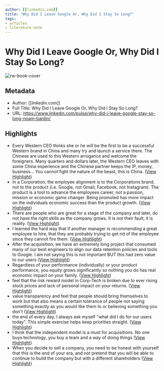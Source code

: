 ```yaml
---
author: [[linkedin.com]]
title: "Why Did I Leave Google Or, Why Did I Stay So Long?"
tags: 
- articles
- literature-note
---
```

# Why Did I Leave Google Or, Why Did I Stay So Long?

![rw-book-cover](https://media-exp1.licdn.com/dms/image/C4E12AQFZ2wpZzt4E9A/article-cover_image-shrink_600_2000/0/1628964250741?e=2147483647&v=beta&t=2tJgzIT2o4JIqip7MhknclHCdzNW03CXDNkY_biQw-0)

## Metadata
- Author: [[linkedin.com]]
- Full Title: Why Did I Leave Google Or, Why Did I Stay So Long?
- URL: https://www.linkedin.com/pulse/why-did-i-leave-google-stay-so-long-noam-bardin/

## Highlights
- Every Western CEO thinks she or he will be the first to be a successful Western brand in China and many try and launch a service there. The Chinese are used to this Western arrogance and welcome the foreigners. Many quarters and dollars later, the Western CEO leaves with some China experience and the Chinese partner keeps the IP, money, business... You cannot fight the nature of the beast, this is China. ([View Highlight](https://read.readwise.io/read/01gsea9yr0h1evbetd3z2v19y8))
- In a Corporation, the employee alignment is to the Corporations brand, not to the product (i.e. Google, not Gmail; Facebook, not Instagram). The product is a tool to advance the employees career, not a passion, mission or economic game changer. Being promoted has more impact on the individuals economic success than the product growth. ([View Highlight](https://read.readwise.io/read/01gseae5tpfzb06mfsz2dytraq))
- There are people who are great for a stage of the company and later, do not have the right skills as the company grows. It is not their fault, it is reality. ([View Highlight](https://read.readwise.io/read/01gseafp1t5e0tkxzcayekvp39))
- I learned the hard way that if another manager is recommending a great employee to hire, that they are probably trying to get rid of the employee since they cannot fire them. ([View Highlight](https://read.readwise.io/read/01gseagbnfhh5a1x68j3g2ssr9))
- After the acquisition, we have an extremely long project that consumed many of our best engineers to align our data retention policies and tools to Google. I am not saying this is not important BUT this had zero value to our users ([View Highlight](https://read.readwise.io/read/01gseajdhfrvwhzb2tt56nccp8))
- Regardless of your performance (individually) or your product performance, you equity grows significantly so nothing you do has real economic impact on your family. ([View Highlight](https://read.readwise.io/read/01gseakejx0vmxstd1ngb6sjwn))
- feel that the risk reward model in Corp-Tech is broken due to ever rising stock prices and lack of personal impact on your returns. ([View Highlight](https://read.readwise.io/read/01gseamv2ran7sk6vxa5q9vmp7))
- value transparency and feel that people should bring themselves to work but that also means a certain tolerance of people not saying something exactly as you would like them to or believing something you don't ([View Highlight](https://read.readwise.io/read/01gseaqqys915mjpanf0b96wqb))
- the end of every day, I always ask myself "what did I do for our users today". This simple exercise helps keep priorities straight. ([View Highlight](https://read.readwise.io/read/01gseax5kb001xvdpb5r8tkhcj))
- I think that the independent model is a must for acquisitions. No one buys technology, you buy a team and a way of doing things ([View Highlight](https://read.readwise.io/read/01gseayz7hph679a098wsvg1z1))
- When you decide to sell a company, you need to be honest with yourself that this is the end of your era, and not pretend that you will be able to continue to build the company but with a different shareholders ([View Highlight](https://read.readwise.io/read/01gseb2jrcqrmf40nnxcefcfpx))

